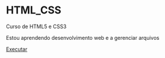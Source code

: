 # HTML_CSS
 Curso de HTML5  e CSS3

Estou aprendendo desenvolvimento web e a gerenciar arquivos

<a href="https://github.com/FelipeM1221/HTML_CSS/blob/main/Curso_Em_Video2/Desafio_10/Desafio_10.html">Executar</a>